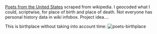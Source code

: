 [Poets from the United States](https://en.wikipedia.org/wiki/List_of_poets_from_the_United_States) scraped from wikipedia. I geocoded what I could, scriptwise, for place of birth and place of death. Not everyone has personal history data in wiki infobox. Project idea....


This is birthplace without taking into account time:
![poets-birthplace](https://github.com/briggsreschke/gis-data/assets/16325768/9bbf37bd-f80f-4e36-95fb-7573827dda4c)
